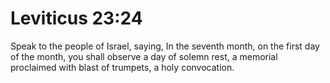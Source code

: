 # Leviticus 23:24

Speak to the people of Israel, saying, In the seventh month, on the first day of the month, you shall observe a day of solemn rest, a memorial proclaimed with blast of trumpets, a holy convocation.
